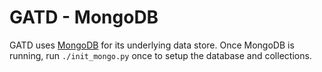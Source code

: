 GATD - MongoDB
==============

GATD uses [MongoDB](http://www.mongodb.org/) for its underlying data store.
Once MongoDB is running, run `./init_mongo.py` once to setup the database and
collections.
